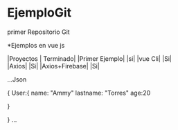 # EjemploGit
primer Repositorio Git 

*Ejemplos en vue js

|Proyectos | Terminado|
|Primer Ejemplo| |si|
|vue Cli| |Si|             
|Axios|   |Si|
|Axios+Firebase| |Si|


...Json

{
User:{
name: "Ammy"
lastname: "Torres"
age:20

}



}
...
